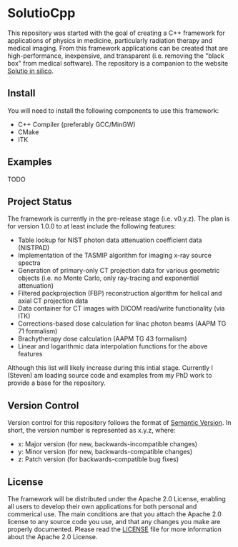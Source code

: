 # SolutioCpp

This repository was started with the goal of creating a C++ framework for
applications of physics in medicine, particularly radiation therapy and medical
imaging. From this framework applications can be created that are
high-performance, inexpensive, and transparent (i.e. removing the "black box"
from medical software). The repository is a companion to the website
[Solutio in silico](http://www.solutioinsilico.com).

## Install
You will need to install the following components to use this framework:
  * C++ Compiler (preferably GCC/MinGW)
  * CMake
  * ITK
  
## Examples
TODO

## Project Status

The framework is currently in the pre-release stage (i.e. v0.y.z). The plan is
for version 1.0.0 to at least include the following features:

  * Table lookup for NIST photon data attenuation coefficient data (NISTPAD)
  * Implementation of the TASMIP algorithm for imaging x-ray source spectra
  * Generation of primary-only CT projection data for various geometric objects (i.e. no Monte Carlo, only ray-tracing and exponential attenuation)
  * Filtered packprojection (FBP) reconstruction algorithm for helical and axial CT projection data
  * Data container for CT images with DICOM read/write functionality (via ITK)
  * Corrections-based dose calculation for linac photon beams (AAPM TG 71 formalism)
  * Brachytherapy dose calculation (AAPM TG 43 formalism)
  * Linear and logarithmic data interpolation functions for the above features

Although this list will likely increase during this intial stage. Currently I
(Steven) am loading source code and examples from my PhD work to provide a base
for the repository.

## Version Control
Version control for this repository follows the format of [Semantic Version](http://www.semver.org).
In short, the version number is represented as x.y.z, where:
  * x: Major version (for new, backwards-incompatible changes)
  * y: Minor version (for new, backwards-compatible changes)
  * z: Patch version (for backwards-compatible bug fixes)

## License

The framework will be distributed under the Apache 2.0 License, enabling all
users to develop their own applications for both personal and commerical use.
The main conditions are that you attach the Apache 2.0 license to any source
code you use, and that any changes you make are properly documented. Please read
the [LICENSE](./LICENSE) file for more information about the Apache 2.0 License.
 
